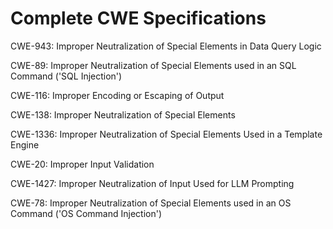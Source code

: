 

# Complete CWE Specifications

CWE-943: Improper Neutralization of Special Elements in Data Query Logic

CWE-89: Improper Neutralization of Special Elements used in an SQL Command ('SQL Injection')

CWE-116: Improper Encoding or Escaping of Output

CWE-138: Improper Neutralization of Special Elements

CWE-1336: Improper Neutralization of Special Elements Used in a Template Engine

CWE-20: Improper Input Validation

CWE-1427: Improper Neutralization of Input Used for LLM Prompting

CWE-78: Improper Neutralization of Special Elements used in an OS Command ('OS Command Injection')